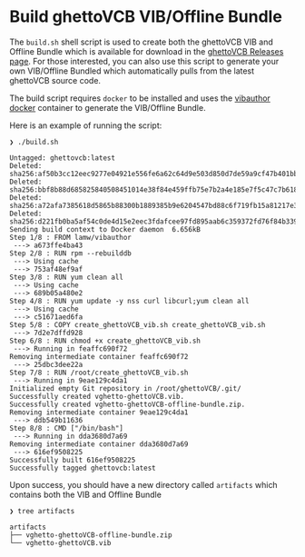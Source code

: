 # Build ghettoVCB VIB/Offline Bundle

The `build.sh` shell script is used to create both the ghettoVCB VIB and Offline Bundle which is available for download in the [ghettoVCB Releases page](https://github.com/lamw/ghettoVCB/releases). For those interested, you can also use this script to generate your own VIB/Offline Bundled which automatically pulls from the latest ghettoVCB source code.

The build script requires `docker` to be installed and uses the [vibauthor docker](https://hub.docker.com/repository/docker/lamw/vibauthor) container to generate the VIB/Offline Bundle.

Here is an example of running the script:

```code
❯ ./build.sh

Untagged: ghettovcb:latest
Deleted: sha256:af50b3cc12eec9277e04921e556fe6a62c64d9e503d850d7de59a9cf47b401bb
Deleted: sha256:bbf8b88d685825840508451014e38f84e459ffb75e7b2a4e185e7f5c47c7b618
Deleted: sha256:a72afa7385618d5865b88300b1889385b9e6204547bd88c6f719fb15a81217e3
Deleted: sha256:d221fb0ba5af54c0de4d15e2eec3fdafcee97fd895aab6c359372fd76f84b339
Sending build context to Docker daemon  6.656kB
Step 1/8 : FROM lamw/vibauthor
 ---> a673ffe4ba43
Step 2/8 : RUN rpm --rebuilddb
 ---> Using cache
 ---> 753af48ef9af
Step 3/8 : RUN yum clean all
 ---> Using cache
 ---> 689b05a480e2
Step 4/8 : RUN yum update -y nss curl libcurl;yum clean all
 ---> Using cache
 ---> c51671aed6fa
Step 5/8 : COPY create_ghettoVCB_vib.sh create_ghettoVCB_vib.sh
 ---> 7d2e7dffd928
Step 6/8 : RUN chmod +x create_ghettoVCB_vib.sh
 ---> Running in feaffc690f72
Removing intermediate container feaffc690f72
 ---> 25dbc3dee22a
Step 7/8 : RUN /root/create_ghettoVCB_vib.sh
 ---> Running in 9eae129c4da1
Initialized empty Git repository in /root/ghettoVCB/.git/
Successfully created vghetto-ghettoVCB.vib.
Successfully created vghetto-ghettoVCB-offline-bundle.zip.
Removing intermediate container 9eae129c4da1
 ---> ddb549b11636
Step 8/8 : CMD ["/bin/bash"]
 ---> Running in dda3680d7a69
Removing intermediate container dda3680d7a69
 ---> 616ef9508225
Successfully built 616ef9508225
Successfully tagged ghettovcb:latest
```

Upon success, you should have a new directory called `artifacts` which contains both the VIB and Offline Bundle

```code
❯ tree artifacts

artifacts
├── vghetto-ghettoVCB-offline-bundle.zip
└── vghetto-ghettoVCB.vib
```